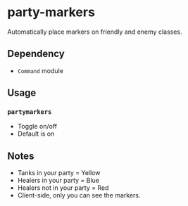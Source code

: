 # party-markers
Automatically place markers on friendly and enemy classes.

## Dependency
- `Command` module

## Usage
### `partymarkers`
- Toggle on/off
- Default is on

## Notes
- Tanks in your party = Yellow
- Healers in your party = Blue
- Healers not in your party = Red
- Client-side, only you can see the markers.